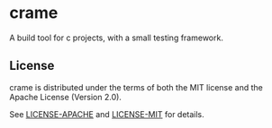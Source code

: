 # crame

A build tool for c projects, with a small testing framework.

## License

crame is distributed under the terms of both the MIT license and the
Apache License (Version 2.0).

See [LICENSE-APACHE](LICENSE-APACHE) and [LICENSE-MIT](LICENSE-MIT) for details.
